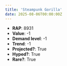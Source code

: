 ```yaml
---
title: 'Steampunk Gorilla'
date: 2025-08-06T00:00:00Z
---
```

- **RAP**: 8931
- **Value**: -1
- **Demand level**: -1
- **Trend**: -1
- **Projected?**: True
- **Hyped?**: True
- **Rare?**: True
